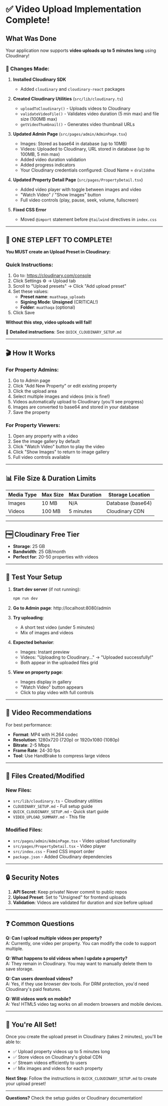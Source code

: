 # ✅ Video Upload Implementation Complete!

## What Was Done

Your application now supports **video uploads up to 5 minutes long** using Cloudinary! 

### 🎯 Changes Made:

1. **Installed Cloudinary SDK**
   - Added `cloudinary` and `cloudinary-react` packages

2. **Created Cloudinary Utilities** (`src/lib/cloudinary.ts`)
   - `uploadToCloudinary()` - Uploads videos to Cloudinary
   - `validateVideoFile()` - Validates video duration (5 min max) and file size (100MB max)
   - `getVideoThumbnail()` - Generates video thumbnail URLs

3. **Updated Admin Page** (`src/pages/admin/AdminPage.tsx`)
   - Images: Stored as base64 in database (up to 10MB)
   - Videos: Uploaded to Cloudinary, URL stored in database (up to 100MB, 5 min max)
   - Added video duration validation
   - Added progress indicators
   - Your Cloudinary credentials configured: Cloud Name = `dral2ddhm`

4. **Updated Property Detail Page** (`src/pages/PropertyDetail.tsx`)
   - Added video player with toggle between images and video
   - "Watch Video" / "Show Images" button
   - Full video controls (play, pause, seek, volume, fullscreen)

5. **Fixed CSS Error**
   - Moved `@import` statement before `@tailwind` directives in `index.css`

---

## 🚨 ONE STEP LEFT TO COMPLETE!

**You MUST create an Upload Preset in Cloudinary:**

### Quick Instructions:

1. Go to: https://cloudinary.com/console
2. Click Settings ⚙️ → Upload tab
3. Scroll to "Upload presets" → Click "Add upload preset"
4. Set these values:
   - **Preset name**: `muathaqa_uploads`
   - **Signing Mode**: **Unsigned** (CRITICAL!)
   - **Folder**: `muathaqa` (optional)
5. Click Save

**Without this step, video uploads will fail!**

📖 **Detailed instructions**: See `QUICK_CLOUDINARY_SETUP.md`

---

## 🎬 How It Works

### For Property Admins:

1. Go to Admin page
2. Click "Add New Property" or edit existing property
3. Click the upload area
4. Select multiple images and videos (mix is fine!)
5. Videos automatically upload to Cloudinary (you'll see progress)
6. Images are converted to base64 and stored in your database
7. Save the property

### For Property Viewers:

1. Open any property with a video
2. See the image gallery by default
3. Click "Watch Video" button to play the video
4. Click "Show Images" to return to image gallery
5. Full video controls available

---

## 📊 File Size & Duration Limits

| Media Type | Max Size | Max Duration | Storage Location |
|------------|----------|--------------|------------------|
| Images     | 10 MB    | N/A          | Database (base64) |
| Videos     | 100 MB   | 5 minutes    | Cloudinary CDN   |

---

## 🆓 Cloudinary Free Tier

- **Storage**: 25 GB
- **Bandwidth**: 25 GB/month  
- **Perfect for**: 20-50 properties with videos

---

## 🧪 Test Your Setup

1. **Start dev server** (if not running):
   ```bash
   npm run dev
   ```

2. **Go to Admin page**: http://localhost:8080/admin

3. **Try uploading**:
   - A short test video (under 5 minutes)
   - Mix of images and videos

4. **Expected behavior**:
   - Images: Instant preview
   - Videos: "Uploading to Cloudinary..." → "Uploaded successfully!"
   - Both appear in the uploaded files grid

5. **View on property page**:
   - Images display in gallery
   - "Watch Video" button appears
   - Click to play video with full controls

---

## 🎥 Video Recommendations

For best performance:

- **Format**: MP4 with H.264 codec
- **Resolution**: 1280x720 (720p) or 1920x1080 (1080p)
- **Bitrate**: 2-5 Mbps
- **Frame Rate**: 24-30 fps
- **Tool**: Use HandBrake to compress large videos

---

## 📁 Files Created/Modified

### New Files:
- `src/lib/cloudinary.ts` - Cloudinary utilities
- `CLOUDINARY_SETUP.md` - Full setup guide
- `QUICK_CLOUDINARY_SETUP.md` - Quick start guide
- `VIDEO_UPLOAD_SUMMARY.md` - This file

### Modified Files:
- `src/pages/admin/AdminPage.tsx` - Video upload functionality
- `src/pages/PropertyDetail.tsx` - Video player
- `src/index.css` - Fixed CSS import order
- `package.json` - Added Cloudinary dependencies

---

## 🔒 Security Notes

1. **API Secret**: Keep private! Never commit to public repos
2. **Upload Preset**: Set to "Unsigned" for frontend uploads
3. **Validation**: Videos are validated for duration and size before upload

---

## ❓ Common Questions

**Q: Can I upload multiple videos per property?**  
A: Currently, one video per property. You can modify the code to support multiple.

**Q: What happens to old videos when I update a property?**  
A: They remain in Cloudinary. You may want to manually delete them to save storage.

**Q: Can users download videos?**  
A: Yes, if they use browser dev tools. For DRM protection, you'd need Cloudinary's paid features.

**Q: Will videos work on mobile?**  
A: Yes! HTML5 video tag works on all modern browsers and mobile devices.

---

## 🎉 You're All Set!

Once you create the upload preset in Cloudinary (takes 2 minutes), you'll be able to:
- ✅ Upload property videos up to 5 minutes long
- ✅ Store videos on Cloudinary's global CDN
- ✅ Stream videos efficiently to users
- ✅ Mix images and videos for each property

**Next Step**: Follow the instructions in `QUICK_CLOUDINARY_SETUP.md` to create your upload preset!

---

**Questions?** Check the setup guides or Cloudinary documentation!

